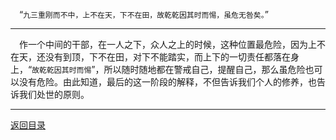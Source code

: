 &emsp;“``九三重刚而不中，上不在天，下不在田，故乾乾因其时而惕，虽危无咎矣。``”
___
&emsp;作一个中间的干部，在一人之下，众人之上的时候，这种位置最危险，因为上不在天，还没有到顶，下不在田，对下不能踏实，而上下的一切责任都落在身上，“``故乾乾因其时而惕``”，所以随时随地都在警戒自己，提醒自己，那么虽危险也可以没有危险。由此知道，最后的这一阶段的解释，不但告诉我们个人的修养，也告诉我们处世的原则。
___
[返回目录](../../master/README.md#目录)